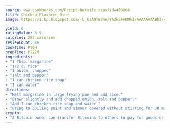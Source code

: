 ```yaml
---
source: www.cookbooks.com/Recipe-Details.aspx?id=496866
title: Chicken-Flavored Rice
image: https://1.bp.blogspot.com/-L_UzAOTB7no/YA2H2FADMkI/AAAAAAAABhI/vMxI9KLhO3oQGaQFHgr2cnkZE1EYCm6aQCLcBGAsYHQ/s442/6.png

yield: 6
ratingValue: 3.9
calories: 257 calories
reviewCount: 46
cookTime: PT0H
prepTime: PT22M
ingredients:
- "1 Tbsp. margarine"
- "1/2 c. rice"
- "1 onion, chopped"
- "salt and pepper"
- "1 can chicken rice soup"
- "1 can water"
directions:
- "Melt margarine in large frying pan and add rice."
- "Brown slightly and add chopped onion, salt and pepper."
- "Add 1 can chicken rice soup and water."
- "Bring to boiling point and simmer covered without stirring for 30 minutes."
crypto:
- "A Bitcoin owner can transfer Bitcoins to others to pay for goods or services."
---
```

